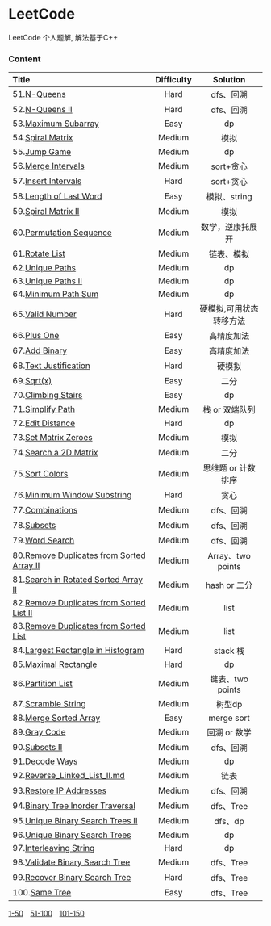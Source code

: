 # LeetCode
LeetCode 个人题解, 解法基于C++

### Content



   

| **Title**                                                    | **Difficulty** |      **Solution**       |
| :----------------------------------------------------------- | :------------: | :---------------------: |
| 51.[N-Queens](51-100/51.N-Queens.md)                         |      Hard      |        dfs、回溯        |
| 52.[N-Queens II](51-100/52.N-Queens_II.md)                   |      Hard      |        dfs、回溯        |
| 53.[Maximum Subarray](51-100/53.Maximum_Subarray.md)         |      Easy      |           dp            |
| 54.[Spiral Matrix](51-100/54.Spiral_Matrix.md)               |     Medium     |          模拟           |
| 55.[Jump Game](51-100/55.Jump_Game.md)                       |     Medium     |           dp            |
| 56.[Merge Intervals](51-100/56.Merge_Intervals.md)           |     Medium     |        sort+贪心        |
| 57.[Insert Intervals](51-100/57.Insert_Intervals.md)         |      Hard      |        sort+贪心        |
| 58.[Length of Last Word](51-100/58.Length_of_Last_Word.md)   |      Easy      |      模拟、string       |
| 59.[Spiral Matrix II](51-100/59.Spiral_Matrix_II.md)         |     Medium     |          模拟           |
| 60.[Permutation Sequence](51-100/60.Permutation_Sequence.md) |     Medium     |    数学，逆康托展开     |
| 61.[Rotate List](51-100/61.Rotate_List.md)                   |     Medium     |       链表、模拟        |
| 62.[Unique Paths](51-100/62.Unique_Paths.md)                 |     Medium     |           dp            |
| 63.[Unique Paths II](51-100/63.Unique_Paths_II.md)           |     Medium     |           dp            |
| 64.[Minimum Path Sum](51-100/64.Minimum_Path_Sum.md)         |     Medium     |           dp            |
| 65.[Valid Number](51-100/65.Valid_Number.md)                 |      Hard      | 硬模拟,可用状态转移方法 |
| 66.[Plus One](51-100/66.Plus_One.md)                         |      Easy      |       高精度加法        |
| 67.[Add Binary](51-100/67.Add_Binary.md)                     |      Easy      |       高精度加法        |
| 68.[Text Justification](51-100/68.Text_Justification.md)     |      Hard      |         硬模拟          |
| 69.[Sqrt(x)](51-100/69.Sqrt(x).md)                           |      Easy      |          二分           |
| 70.[Climbing Stairs](51-100/70.Climbing_Stairs.md)           |      Easy      |           dp            |
| 71.[Simplify Path](51-100/71.Simplify_Path.md)               |     Medium     |     栈 or 双端队列      |
| 72.[Edit Distance](51-100/72.Edit_Distance.md)               |      Hard      |           dp            |
| 73.[Set Matrix Zeroes](51-100/73.Set_Matrix_Zeroes.md)       |     Medium     |          模拟           |
| 74.[Search a 2D Matrix](51-100/74.Search_a_2D_Matrix.md)     |     Medium     |          二分           |
| 75.[Sort Colors](51-100/75.Sort_Colors.md)                   |     Medium     |   思维题 or 计数排序    |
| 76.[Minimum Window Substring](51-100/76.Minimum_Window_Substring.md) |      Hard      |          贪心           |
| 77.[Combinations](51-100/77.Combinations.md)                 |     Medium     |        dfs、回溯        |
| 78.[Subsets](51-100/78.Subsets.md)                           |     Medium     |        dfs、回溯        |
| 79.[Word Search](51-100/79.Word_Search.md)                   |     Medium     |        dfs、回溯        |
| 80.[Remove Duplicates from Sorted Array II](51-100/80.Remove_Duplicates_from_Sorted_Array_II.md) |     Medium     |    Array、two points    |
| 81.[Search in Rotated Sorted Array II](51-100/81.Search_in_Rotated_Sorted_Array_II.md) |     Medium     |      hash or 二分       |
| 82.[Remove Duplicates from Sorted List II](51-100/82.Remove_Duplicates_from_Sorted_List_II.md) |     Medium     |          list           |
| 83.[Remove Duplicates from Sorted List](51-100/83.Remove_Duplicates_from_Sorted_List.md) |     Medium     |          list           |
| 84.[Largest Rectangle in Histogram](51-100/84.Largest_Rectangle_in_Histogram.md) |      Hard      |        stack 栈         |
| 85.[Maximal Rectangle](51-100/85.Maximal_Rectangle.md)       |      Hard      |           dp            |
| 86.[Partition List](51-100/86.Partition_List.md)             |     Medium     |    链表、two points     |
| 87.[Scramble String](51-100/87.Scramble_String.md)           |     Medium     |         树型dp          |
| 88.[Merge Sorted Array](51-100/88.Merge_Sorted_Array.md)     |      Easy      |       merge sort        |
| 89.[Gray Code](51-100/89.Gray_Code.md)                       |     Medium     |      回溯 or 数学       |
| 90.[Subsets II](51-100/90.Subsets_II.md)                     |     Medium     |        dfs、回溯        |
| 91.[Decode Ways](51-100/91.Decode_Ways.md)                   |     Medium     |           dp            |
| 92.[Reverse_Linked_List_II.md](51-100/92.Reverse_Linked_List_II.md) |     Medium     |          链表           |
| 93.[Restore IP Addresses](51-100/93.Restore_IP_Addresses.md) |     Medium     |        dfs、回溯        |
| 94.[Binary Tree Inorder Traversal](51-100/94.Binary_Tree_Inorder_Traversal.md) |     Medium     |        dfs、Tree        |
| 95.[Unique Binary Search Trees II](51-100/95.Unique_Binary_Search_Trees_II.md) |     Medium     |         dfs、dp         |
| 96.[Unique Binary Search Trees](51-100/96.Unique_Binary_Search_Trees.md) |     Medium     |           dp            |
| 97.[Interleaving String](51-100/97.Interleaving_String.md)   |      Hard      |           dp            |
| 98.[Validate Binary Search Tree](51-100/97.Interleaving_String.md) |     Medium     |        dfs、Tree        |
| 99.[Recover Binary Search Tree](51-100/99.Recover_Binary_Search_Tree.md) |      Hard      |        dfs、Tree        |
| 100.[Same Tree](51-100/100.Same_Tree.md)                     |      Easy      |        dfs、Tree        |

[1-50](README.md)&emsp;[51-100](51-100.md)&emsp;[101-150](101-150.md)